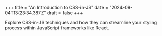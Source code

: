 +++
title = "An Introduction to CSS-in-JS"
date = "2024-09-04T13:23:34.387Z"
draft = false
+++

Explore CSS-in-JS techniques and how they can streamline your styling process within JavaScript frameworks like React.
        